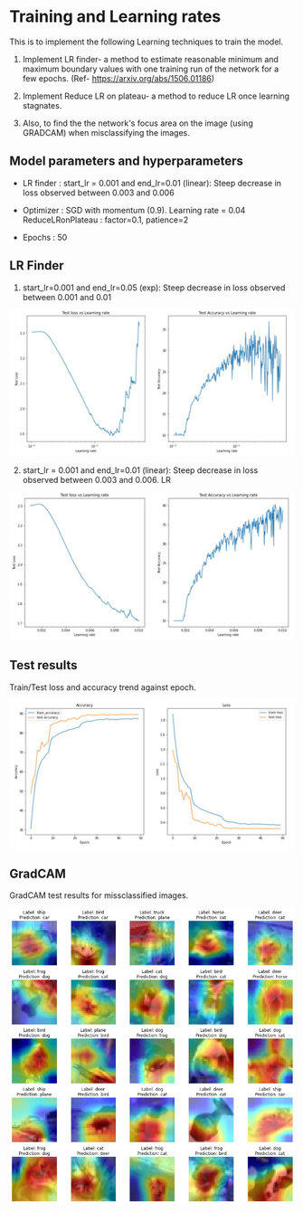 # Training and Learning rates

This is to implement the following Learning techniques to train the model.

1.  Implement LR finder- a method to estimate reasonable minimum and maximum boundary values with one training run of the network for a few epochs. (Ref- https://arxiv.org/abs/1506.01186)

2.  Implement Reduce LR on plateau- a method to reduce LR once learning stagnates.

3.  Also, to find the the network's focus area on the image (using GRADCAM) when misclassifying the images. 

## Model parameters and hyperparameters

- LR finder : start_lr = 0.001 and end_lr=0.01 (linear): Steep decrease in loss observed between 0.003 and 0.006

- Optimizer : SGD with momentum (0.9). Learning rate = 0.04 
              ReduceLRonPlateau : factor=0.1, patience=2
              
- Epochs : 50

## LR Finder
1. start_lr=0.001 and end_lr=0.05 (exp): Steep decrease in loss observed between 0.001 and 0.01

![](https://github.com/Shashank-Holla/TSAI-EVA4/blob/master/Session10_LearningRate/imgs/LRfind_run1_exp.JPG)

2. start_lr = 0.001 and end_lr=0.01 (linear): Steep decrease in loss observed between 0.003 and 0.006. LR

![](https://github.com/Shashank-Holla/TSAI-EVA4/blob/master/Session10_LearningRate/imgs/LRfind_run2_linear.JPG)


## Test results

Train/Test loss and accuracy trend against epoch.

![](https://github.com/Shashank-Holla/TSAI-EVA4/blob/master/Session10_LearningRate/imgs/LossAccuracy.JPG)


## GradCAM

GradCAM test results for missclassified images.

![](https://github.com/Shashank-Holla/TSAI-EVA4/blob/master/Session10_LearningRate/imgs/grad_cam_missclassified.jpg)
